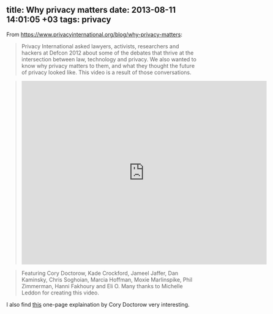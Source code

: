title: Why privacy matters
date: 2013-08-11 14:01:05 +03
tags: privacy
----

From <https://www.privacyinternational.org/blog/why-privacy-matters>:

> Privacy International asked lawyers, activists, researchers and hackers at
> Defcon 2012 about some of the debates that thrive at the intersection between
> law, technology and privacy. We also wanted to know why privacy matters to
> them, and what they thought the future of privacy looked like. This video is a
> result of those conversations.

> <p><iframe allowfullscreen="" src="https://www.youtube-nocookie.com/embed/QsG-UoZnPTo" frameborder="0" height="480" width="640"></iframe></p>

> Featuring Cory Doctorow, Kade Crockford, Jameel Jaffer, Dan Kaminsky, Chris
> Soghoian, Marcia Hoffman, Moxie Marlinspike, Phil Zimmerman, Hanni Fakhoury
> and Eli O. Many thanks to Michelle Leddon for creating this video.

I also find
[this](http://mybroadband.co.za/news/columns/83635-cory-doctorow-privacy-oversharing-and-government-surveillance.html)
one-page explaination by Cory Doctorow very interesting.
